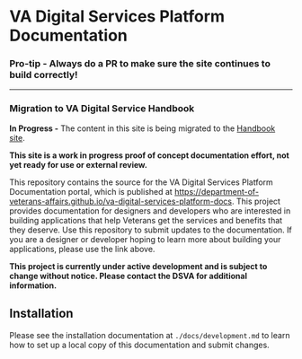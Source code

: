 # VA Digital Services Platform Documentation

### Pro-tip - Always do a PR to make sure the site continues to build correctly!

<hr>

### Migration to VA Digital Service Handbook

**In Progress -** The content in this site is being migrated to the <a title="go to Handbook" href="https://department-of-veterans-affairs.github.io/va-digital-service-handbook/" target="_blank">Handbook site</a>.

**This site is a work in progress proof of concept documentation effort, not yet ready for use or external review.**

This repository contains the source for the VA Digital Services Platform Documentation portal, which is published at https://department-of-veterans-affairs.github.io/va-digital-services-platform-docs. This project provides documentation for designers and developers who are interested in building applications that help Veterans get the services and benefits that they deserve. Use this repository to submit updates to the documentation. If you are a designer or developer hoping to learn more about building your applications, please use the link above.

**This project is currently under active development and is subject to change without notice. Please contact the DSVA for additional information.**


## Installation

Please see the installation documentation at `./docs/development.md` to learn how to set up a local copy of this documentation and submit changes.

